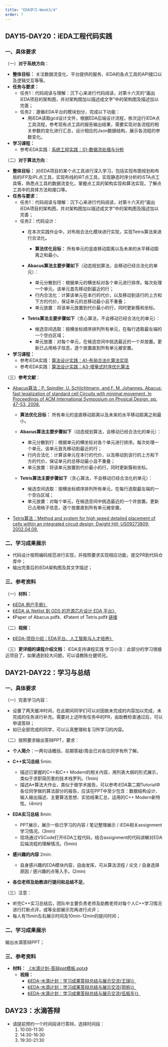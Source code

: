 ```yaml
---
title: "EDA学习-Week3/4"
order: 7
---
```



## DAY15-DAY20：iEDA工程代码实践

### 一、具体要求

（一）**对于系统方向**：

- **整体目标：** 关注数据流变化、平台提供的服务、iEDA的各点工具的API接口以及逻辑交互等等。
- **任务与要求：**
  - 任务1：代码阅读与理解：沉下心来进行代码阅读，对第十六天的“画出iEDA项目的架构图，并对架构图加以描述成文字”中的架构图及描述加以完善；
  - 任务2：遵循iEDA平台的模块划分，完成以下功能：
    - 用iEDA读取gcd设计文件，根据EDA后端设计流程，依次运行iEDA点工具流程，参考现有点工具的报告输出结果，需要实现对各流程的相关参数的变化进行汇总，设计相应的Json数据结构，展示各流程的参数变化。
- **学习课程：**
  - 参考iEDA实践：[系统工程实践：S1-数据流处理与分析](/train/practice/systems/s1.md)

（二）**对于算法方向**：

- **整体目标：** 对iEDA项目的某个点工具进行深入学习，包括实现布图规划和布局的iFP及iPL点工具，实现布线的iRT点工具，实现静态时序分析的iSTA点工具等，熟悉点工具的数据流变化，掌握点工具的架构实现和算法实现，了解点工具中的具体方法和接口等。
- **任务与要求：**
  - 任务1：代码阅读与理解：沉下心来进行代码阅读，对第十六天的“画出iEDA项目的架构图，并对架构图加以描述成文字”中的架构图及描述加以完善；
  - 任务2：代码设计：
    - 在本次实践作业中，对布局合法化模块进行实现，实现Tetris算法来进行合法化。
      
      - **算法优化目标：** 所有单元的竖直移动距离以及未来的水平移动距离之和最小。
    - **Abacus算法主要步骤如下**（动态规划算法，会移动已经合法化的单元）：
      
      - 单元分散到行：根据单元的横坐标对各个单元进行排序。每次处理一个单元，该单元首先移动到最近的行；
      - 行内合法化：计算该单元在本行的代价，以及移动到该行的上方和下方的代价，保证单元的总移动最小且不重叠；
      - 单元放置：将该单元放置到代价最小的行，同时更新簇和坐标。
    - **Tetris算法主要步骤如下**（贪心算法，不会移动已经合法化的单元）：
      
      - 候选空间选取：按横坐标顺序排列所有单元，在每行选取最左端的一个空白区域；
      - 单元放置：对每个单元，在候选空间中挑选最近的一个并放置。更新已占用格子信息，逐个放置直到所有单元被安置。
- **学习课程：**
  - 参考iEDA实践：[算法设计实践：A1-布局合法化算法实现](/train/practice/algorithms/a1.md)
  - 参考iEDA实践：[算法设计实践：A3-增量式时序优化算法](/train/practice/algorithms/a2.md)

（三）**参考文献**：

- [Abacus算法：P. Spindler, U. Schlichtmann, and F. M. Johannes. Abacus: fast legalization of standard cell Circuits with minimal movement. In Proceedings of ACM International Symposium on Physical Design, pp. 47–53, 2008.](http://localhost:8091/train/water_drop/water-drop-eda.html#_1-%E5%AD%A6%E4%B9%A0%E5%86%85%E5%AE%B9%E6%A6%82%E8%BF%B0)

  - **算法优化目标：** 所有单元的竖直移动距离以及未来的水平移动距离之和最小。
  - **Abacus算法主要步骤如下**（动态规划算法，会移动已经合法化的单元）：
    
    - 单元分散到行：根据单元的横坐标对各个单元进行排序。每次处理一个单元，该单元首先移动到最近的行；
    - 行内合法化：计算该单元在本行的代价，以及移动到该行的上方和下方的代价，保证单元的总移动最小且不重叠；
    - 单元放置：将该单元放置到代价最小的行，同时更新簇和坐标。
  - **Tetris算法主要步骤如下**（贪心算法，不会移动已经合法化的单元）：
    
    - 候选空间选取：按横坐标顺序排列所有单元，在每行选取最左端的一个空白区域；
    - 单元放置：对每个单元，在候选空间中挑选最近的一个并放置。更新已占用格子信息，逐个放置直到所有单元被安置。

- [Tetris算法：Method and system for high speed detailed placement of cells within an integrated circuit design; Dwight Hill; US09273809; 2002.04.09.](http://localhost:8091/train/water_drop/water-drop-eda.html#_1-%E5%AD%A6%E4%B9%A0%E5%86%85%E5%AE%B9%E6%A6%82%E8%BF%B0)

### 二、学习成果展示

- 代码设计按照编码规范进行实现，并按照要求实现相应功能，提交PR到代码仓库中；
- 输出完善后的iEDA架构图及其文字描述；


### 三、参考资料

（一）**材料：**

- [《iEDA 用户手册》](https://gitee.com/oscc-project/iEDA/blob/master/docs/user_guide/iEDA_user_guide.md)
- [《iEDA 从 Netlist 到 GDS 的开源芯片设计 EDA 平台》](https://gitee.com/oscc-project/iEDA/blob/master/README.md)
- 《Paper of Abacus.pdf》、《Patent of Tetris.pdf》 [链接](https://gitee.com/oscc-project/iTraining/tree/master/EDA/ppt)

（二）**视频：**

- [《iEDA-项目介绍：EDA平台、人工智能与人才培养》](https://www.bilibili.com/video/BV1Bu4y1B7KJ)

（三）**更详细的课程介绍文档：** iEDA支持课程实践
学习小注：此部分的学习很接近项目了，如果遇到较大问题，可以请教陈仕健师兄。



## DAY21-DAY22：学习与总结

### 一、具体要求


（一）完善学习内容：

- 设置了两天缓冲时间，在此期间同学们可以对因故未完成的内容加以完成，未完成的任务进行补充。需要对上述所有任务中的PR，由助教检查通过后，可以申请答辩；
- 如已全部完成的同学，可以认真整理和复习所学习的内容。

（二）按照要求输出答辩PPT，要求：
   - **个人简介**：一两句话概括，前期答疑/周会已对各位同学有所了解。
   - **C++实习总结** 5min:
     - 描述已掌握的C++和C++ Modern的相关内容，用列表大纲的形式展示，类似于求职简历里的技术栈罗列。(1min)
     - 描述A*算法大作业，类似于做学术报告，可以参考iEDA第二期Tutorial中各位同学做的算法部分的报告，应该在PPT中至少包含：数据结构设计、输入输出描述、主要算法思想、实验结果汇总，运用的C++ Modern新特性。(4min)
   - **EDA实习总结** 8min:
     - PPT展示，展示一些已学习的内容 / 笔记整理展示 / iEDA相关assignment学习情况。(3min)
     - 现场通过VSCode打开iEDA工程代码，结合assignment的代码讲解对EDA后端流程的理解情况。(5min)
   - **感兴趣的内容** 2min:
     - 自身感兴趣的EDA模块内容，自由发挥，可从算法流程 / 论文 / 自身选择原因 / 感兴趣的点等入手。(2min)


- **各位老师及助教进行提问和总结不足**。

（三）注意：
   - 听完C++实习总结后，团队中主要负责老师及助教老师对每个人C++学习情况进行打断点评，或等全部展示完再进行点评；
   - 每人有15min左右展示时间及10min-12min的提问时间；

### 二、学习成果展示

输出水滴答辩PPT；

### 三、参考资料

- **材料：** [《水滴计划-答辩ppt模板.pptx》](https://gitee.com/oscc-project/iTraining/tree/master/C++/ppt)
  - **视频：**
    - [《iEDA-水滴计划：学习成果答辩总结与展示交流(王瑞)》](https://www.bilibili.com/video/BV1y34y1T7GV)
    - [《iEDA-水滴计划：学习成果答辩总结与展示交流(郭帆)》](https://www.bilibili.com/video/BV18w411D7mj)
    - [《iEDA-水滴计划：学习成果答辩总结与展示交流(伍振东)》](https://www.bilibili.com/video/BV1Mu4y1y7JL)


## DAY23：水滴答辩

- 请提前预约一个时间段进行答辩，选择时间段：
  1. 10:00-11:30
  2. 14:30-16:30
  3. 19:30-21:30

